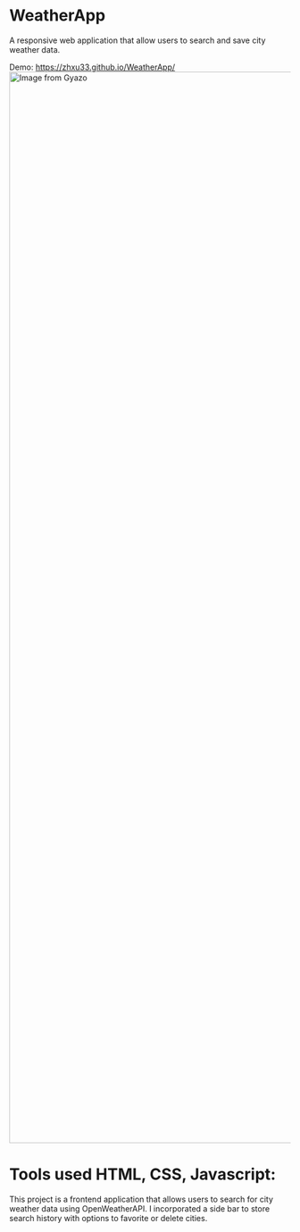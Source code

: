 # WeatherApp
A responsive web application that allow users to search and save city weather data.

Demo:
https://zhxu33.github.io/WeatherApp/
<a href="https://gyazo.com/a7509dea99f0eca7fffc877b4ed78aef"><img src="https://i.gyazo.com/a7509dea99f0eca7fffc877b4ed78aef.gif" alt="Image from Gyazo" width="1919.999999999999"/></a>

# Tools used HTML, CSS, Javascript:
This project is a frontend application that allows users to search for city weather data using OpenWeatherAPI. I incorporated a side bar to store search history with options to favorite or delete cities.

